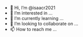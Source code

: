 - 👋 Hi, I’m @isaacr2021
- 👀 I’m interested in ...
- 🌱 I’m currently learning ...
- 💞️ I’m looking to collaborate on ...
- 📫 How to reach me ...

<!---
isaacr2021/isaacr2021 is a ✨ special ✨ repository because its `README.md` (this file) appears on your GitHub profile.
You can click the Preview link to take a look at your changes.
--->
